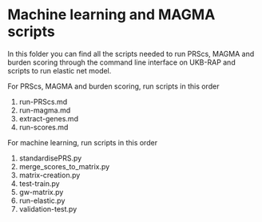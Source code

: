 # Machine learning and MAGMA scripts
In this folder you can find all the scripts needed to run PRScs, MAGMA and burden scoring through the command line interface on UKB-RAP and scripts to run elastic net model.

For PRScs, MAGMA and burden scoring, run scripts in this order
1. run-PRScs.md
2. run-magma.md
3. extract-genes.md
4. run-scores.md

For machine learning, run scripts in this order
1. standardisePRS.py
2. merge_scores_to_matrix.py
3. matrix-creation.py
4. test-train.py
5. gw-matrix.py
6. run-elastic.py
7. validation-test.py

